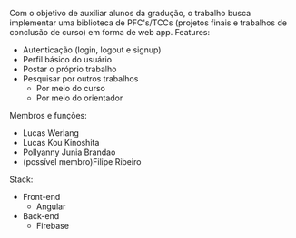 Com o objetivo de auxiliar alunos da gradução, o trabalho busca implementar uma biblioteca de PFC's/TCCs (projetos finais e trabalhos de conclusão de curso) em forma de web app.
Features:
  - Autenticação (login, logout e signup)
  - Perfil básico do usuário
  - Postar o próprio trabalho
  - Pesquisar por outros trabalhos
      - Por meio do curso
      - Por meio do orientador
   
Membros e funções: 
- Lucas Werlang 
- Lucas Kou Kinoshita
- Pollyanny Junia Brandao
- (possível membro)Filipe Ribeiro

Stack:
- Front-end
  - Angular
- Back-end
  - Firebase 

